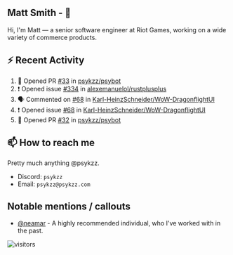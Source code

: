 <!--
[![PsyKzz's github stats](https://github-readme-stats.vercel.app/api?username=psykzz&show_icons=true)](https://github.com/anuraghazra/github-readme-stats)
-->

## Matt Smith - 👋
Hi, I'm Matt — a senior software engineer at Riot Games, working on a wide variety of commerce products.

## ⚡ Recent Activity

<!--START_SECTION:activity-->
1. 💪 Opened PR [#33](https://github.com/psykzz/psybot/pull/33) in [psykzz/psybot](https://github.com/psykzz/psybot)
2. ❗️ Opened issue [#334](https://github.com/alexemanuelol/rustplusplus/issues/334) in [alexemanuelol/rustplusplus](https://github.com/alexemanuelol/rustplusplus)
3. 🗣 Commented on [#68](https://github.com/Karl-HeinzSchneider/WoW-DragonflightUI/issues/68) in [Karl-HeinzSchneider/WoW-DragonflightUI](https://github.com/Karl-HeinzSchneider/WoW-DragonflightUI)
4. ❗️ Opened issue [#68](https://github.com/Karl-HeinzSchneider/WoW-DragonflightUI/issues/68) in [Karl-HeinzSchneider/WoW-DragonflightUI](https://github.com/Karl-HeinzSchneider/WoW-DragonflightUI)
5. 💪 Opened PR [#32](https://github.com/psykzz/psybot/pull/32) in [psykzz/psybot](https://github.com/psykzz/psybot)
<!--END_SECTION:activity-->


## 📫 How to reach me

Pretty much anything @psykzz.

- Discord: `psykzz`
- Email: `psykzz@psykzz.com`


## Notable mentions / callouts

 - [@neamar](https://github.com/neamar) - A highly recommended individual, who I've worked with in the past.


![visitors](https://visitor-badge.glitch.me/badge?page_id=psykzz/psykzz)


